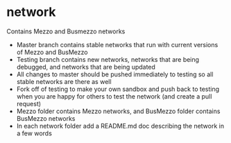 # network
Contains Mezzo and Busmezzo networks

- Master branch contains stable networks that run with current versions of Mezzo and BusMezzo
- Testing branch contains new networks, networks that are being debugged, and networks that are being updated
- All changes to master should be pushed immediately to testing so all stable networks are there as well
- Fork off of testing to make your own sandbox and push back to testing when you are happy for others to test the network (and create a pull request)
- Mezzo folder contains Mezzo networks, and BusMezzo folder contains BusMezzo networks
- In each network folder add a README.md doc describing the network in a few words
